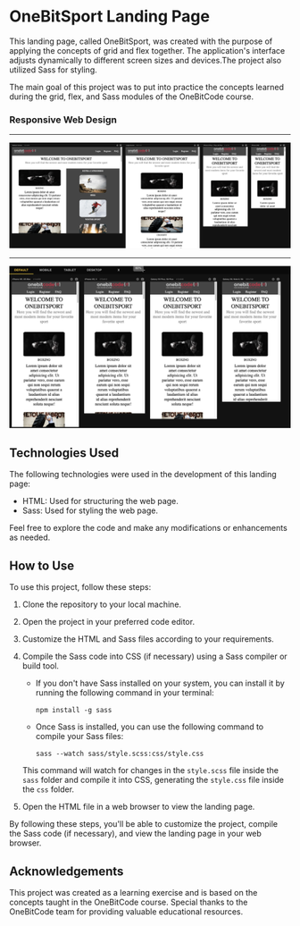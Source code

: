 # OneBitSport Landing Page

This landing page, called OneBitSport, was created with the purpose of applying the concepts of grid and flex together.
The application's interface adjusts dynamically to different screen sizes and devices.The project also utilized Sass for styling.

The main goal of this project was to put into practice the concepts learned during the grid, flex, and Sass modules of the OneBitCode course.

### Responsive Web Design
<hr>
<img src="./images/responsive-1.png" alt="Logo">
<hr>
<img src="./images/responsive-2.png" alt="Logo">

## Technologies Used

The following technologies were used in the development of this landing page:

- HTML: Used for structuring the web page.
- Sass: Used for styling the web page.

Feel free to explore the code and make any modifications or enhancements as needed.

## How to Use

To use this project, follow these steps:

1. Clone the repository to your local machine.
2. Open the project in your preferred code editor.
3. Customize the HTML and Sass files according to your requirements.
4. Compile the Sass code into CSS (if necessary) using a Sass compiler or build tool.

   - If you don't have Sass installed on your system, you can install it by running the following command in your terminal:

     ```
     npm install -g sass
     ```

   - Once Sass is installed, you can use the following command to compile your Sass files:

     ```
     sass --watch sass/style.scss:css/style.css
     ```

   This command will watch for changes in the `style.scss` file inside the `sass` folder and compile it into CSS, generating the `style.css` file inside the `css` folder.

5. Open the HTML file in a web browser to view the landing page.

By following these steps, you'll be able to customize the project, compile the Sass code (if necessary), and view the landing page in your web browser.


## Acknowledgements

This project was created as a learning exercise and is based on the concepts taught in the OneBitCode course. Special thanks to the OneBitCode team for providing valuable educational resources.

